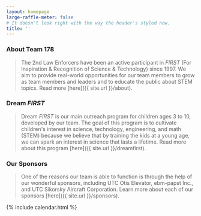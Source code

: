 ```yaml
---
layout: homepage
large-raffle-meter: false
# It doesn't look right with the way the header's styled now.
title: ''
---
```

### About Team 178

>The 2nd Law Enforcers have been an active participant in *FIRST* (For Inspiration & Recognition of Science & Technology) since 1997. We aim to provide real-world opportunities for our team members to grow as team members and leaders and to educate the public about STEM topics. Read more [here]({{ site.url }}/about).

### Dream *FIRST*

>Dream *FIRST* is our main outreach program for children ages 3 to 10, developed by our team. The goal of this program is to cultivate children's interest in science, technology, engineering, and math (STEM) because we believe that by training the kids at a young age, we can spark an interest in science that lasts a lifetime. Read more about this program [here]({{ site.url }}/dreamfirst).

### Our Sponsors

>One of the reasons our team is able to function is through the help of our wonderful sponsors, including UTC Otis Elevator, ebm-papst Inc., and UTC Sikorsky Aircraft Corporation. Learn more about each of our sponsors [here]({{ site.url }}/sponsors).

<!--
### Upcoming events

### How to join

Interested in joining the team? Check our [how to join]({{ site.url }}/members) page!
-->

{% include calendar.html %}
